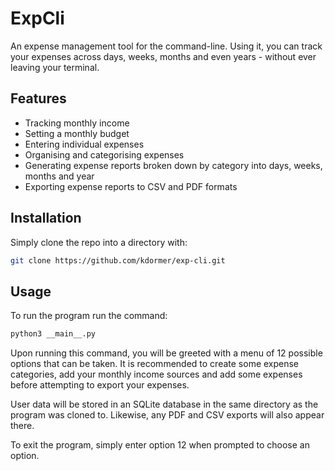 # ExpCli

An expense management tool for the command-line. Using it, you can track your
expenses across days, weeks, months and even years - without ever leaving your terminal.

## Features
- Tracking monthly income
- Setting a monthly budget
- Entering individual expenses
- Organising and categorising expenses
- Generating expense reports broken down by category into days, weeks, months and year
- Exporting expense reports to CSV and PDF formats

## Installation
Simply clone the repo into a directory with:
```bash
git clone https://github.com/kdormer/exp-cli.git
```

## Usage
To run the program run the command:
```bash
python3 __main__.py
```

Upon running this command, you will be greeted with a menu of 12 possible options that can be taken. It is recommended to create some expense categories, add your monthly income sources and add some expenses before attempting to export your expenses.

User data will be stored in an SQLite database in the same directory as the program was cloned to. Likewise, any PDF and CSV exports will also appear there.

To exit the program, simply enter option 12 when prompted to choose an option.
